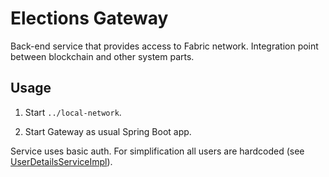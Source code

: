 # Elections Gateway

Back-end service that provides access to Fabric network. 
Integration point between blockchain and other system parts.

## Usage

1. Start `../local-network`.

2. Start Gateway as usual Spring Boot app.

Service uses basic auth. For simplification all users are hardcoded 
(see [UserDetailsServiceImpl](src/main/kotlin/com/example/gateway/service/UserDetailsServiceImpl.kt)).
